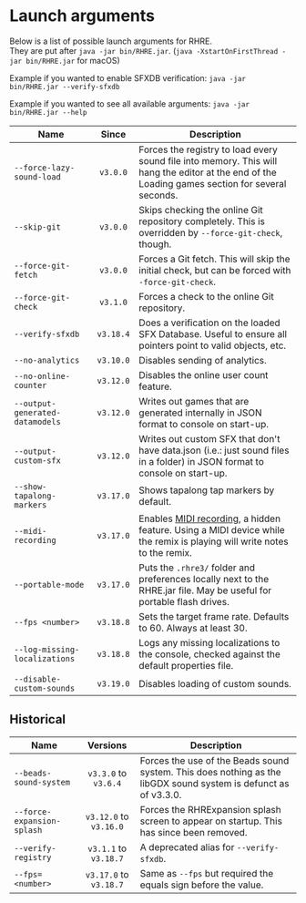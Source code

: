 # Launch arguments

Below is a list of possible launch arguments for RHRE.<br>
They are put after `java -jar bin/RHRE.jar`. (`java -XstartOnFirstThread -jar bin/RHRE.jar` for macOS)

Example if you wanted to enable SFXDB verification: `java -jar bin/RHRE.jar --verify-sfxdb`

Example if you wanted to see all available arguments: `java -jar bin/RHRE.jar --help`

| Name | Since | Description |
|------|:-------------:|-------------|
| `--force-lazy-sound-load` | `v3.0.0` | Forces the registry to load every sound file into memory. This will hang the editor at the end of the Loading games section for several seconds. |
| `--skip-git` | `v3.0.0` | Skips checking the online Git repository completely. This is overridden by `--force-git-check`, though. |
| `--force-git-fetch` | `v3.0.0` | Forces a Git fetch. This will skip the initial check, but can be forced with `-force-git-check`. |
| `--force-git-check` | `v3.1.0` | Forces a check to the online Git repository. |
| `--verify-sfxdb` | `v3.18.4` | Does a verification on the loaded SFX Database. Useful to ensure all pointers point to valid objects, etc. |
| `--no-analytics` | `v3.10.0` | Disables sending of analytics.  |
| `--no-online-counter` | `v3.12.0` | Disables the online user count feature. |
| `--output-generated-datamodels` | `v3.12.0` | Writes out games that are generated internally in JSON format to console on start-up. |
| `--output-custom-sfx` | `v3.12.0` | Writes out custom SFX that don't have data.json (i.e.: just sound files in a folder) in JSON format to console on start-up. |
| `--show-tapalong-markers` | `v3.17.0` | Shows tapalong tap markers by default. |
| `--midi-recording` | `v3.17.0` | Enables [MIDI recording](Midi-capabilities.md), a hidden feature. Using a MIDI device while the remix is playing will write notes to the remix. |
| `--portable-mode` | `v3.17.0` | Puts the `.rhre3/` folder and preferences locally next to the RHRE.jar file. May be useful for portable flash drives. |
| `--fps <number>` | `v3.18.8` | Sets the target frame rate. Defaults to 60. Always at least 30. |
| `--log-missing-localizations` | `v3.18.8` | Logs any missing localizations to the console, checked against the default properties file. |
| `--disable-custom-sounds` | `v3.19.0` | Disables loading of custom sounds. |

## Historical

| Name | Versions | Description |
|------|:-------------:|-------------|
| `--beads-sound-system` | `v3.3.0` to `v3.6.4` | Forces the use of the Beads sound system. This does nothing as the libGDX sound system is defunct as of v3.3.0. |
| `--force-expansion-splash` | `v3.12.0` to `v3.16.0` | Forces the RHRExpansion splash screen to appear on startup. This has since been removed. |
| `--verify-registry` | `v3.1.1` to `v3.18.7` | A deprecated alias for `--verify-sfxdb`. |
| `--fps=<number>` | `v3.17.0` to `v3.18.7` | Same as `--fps` but required the equals sign before the value. |
